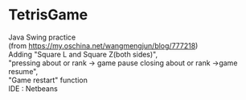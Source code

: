 # TetrisGame
Java Swing practice</br>
(from https://my.oschina.net/wangmengjun/blog/777218)</br>
Adding "Square L and Square Z(both sides)",</br>
"pressing about or rank -> game pause closing about or rank ->game resume",</br>
"Game restart" function</br>
IDE : Netbeans
